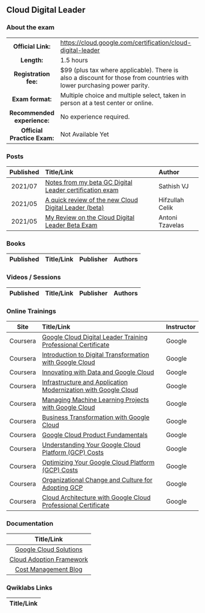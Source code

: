 ## Cloud Digital Leader

### About the exam

| | | |
| :---:         |     :---      |          :--- |
| **Official Link:** | https://cloud.google.com/certification/cloud-digital-leader | 
| **Length:** | 1.5 hours | 
| **Registration fee:** | $99 (plus tax where applicable). There is also a discount for those from countries with lower purchasing power parity. | 
| **Exam format:** | Multiple choice and multiple select, taken in person at a test center or online. | 
| **Recommended experience:** | No experience required. | 
| **Official Practice Exam:** | Not Available Yet | 

### Posts
| Published | Title/Link | Author |
| :---:         |     :---      |          :--- |
| 2021/07 | [Notes from my beta GC Digital Leader certification exam](https://sathishvj.medium.com/notes-from-my-beta-google-cloud-digital-leader-certification-exam-e4f9fd1b119e) | Sathish VJ |
| 2021/05 | [A quick review of the new Cloud Digital Leader (beta)](https://www.linkedin.com/pulse/quick-review-new-cloud-digital-leader-beta-exam-hifzullah-celik/) | Hifzullah Celik |
| 2021/05 | [My Review on the Cloud Digital Leader Beta Exam](https://www.linkedin.com/pulse/my-review-cloud-digital-leader-beta-exam-antoni-tzavelas/) | Antoni Tzavelas |

### Books
| Published | Title/Link | Publisher | Authors |
| :---:         |     :---     |     :---       |          :--- |

### Videos / Sessions
| Published | Title/Link | Publisher | Authors |
| :---:         |     :---     |     :---       |          :--- |

### Online Trainings
| Site | Title/Link | Instructor |
| :---:         |     :---      |          :--- |
| Coursera | [Google Cloud Digital Leader Training Professional Certificate](https://www.coursera.org/professional-certificates/google-cloud-digital-leader-training) | Google |
| Coursera | [Introduction to Digital Transformation with Google Cloud](https://www.coursera.org/learn/introduction-to-digital-transformation-with-google-cloud) | Google |
| Coursera | [Innovating with Data and Google Cloud](https://www.coursera.org/learn/innovating-with-data-and-google-cloud) | Google |
| Coursera | [Infrastructure and Application Modernization with Google Cloud](https://www.coursera.org/learn/google-cloud-product-fundamentals) | Google |
| Coursera | [Managing Machine Learning Projects with Google Cloud](https://www.coursera.org/learn/machine-learning-business-professionals) | Google |
| Coursera | [Business Transformation with Google Cloud](https://www.coursera.org/learn/business-transformation-google-cloud) | Google |
| Coursera | [Google Cloud Product Fundamentals](https://www.coursera.org/learn/google-cloud-product-fundamentals) | Google |
| Coursera | [Understanding Your Google Cloud Platform (GCP) Costs](https://www.coursera.org/learn/gcp-cost-management#syllabus) | Google |
| Coursera | [Optimizing Your Google Cloud Platform (GCP) Costs](https://www.coursera.org/learn/gcp-cost-optimization#syllabus) | Google |
| Coursera | [Organizational Change and Culture for Adopting GCP](https://www.coursera.org/specializations/organizational-change-and-culture-for-adopting-google-cloud) | Google |
| Coursera | [Cloud Architecture with Google Cloud Professional Certificate](https://www.coursera.org/professional-certificates/gcp-cloud-architect) | Google |


### Documentation
|  Title/Link |
| :---:         |
| [Google Cloud Solutions](https://cloud.google.com/solutions) |
| [Cloud Adoption Framework](https://cloud.google.com/adoption-framework) |
| [Cost Management Blog](https://cloud.google.com/blog/topics/cost-management) |

### Qwiklabs Links
|  Title/Link  |
| :---:         |
